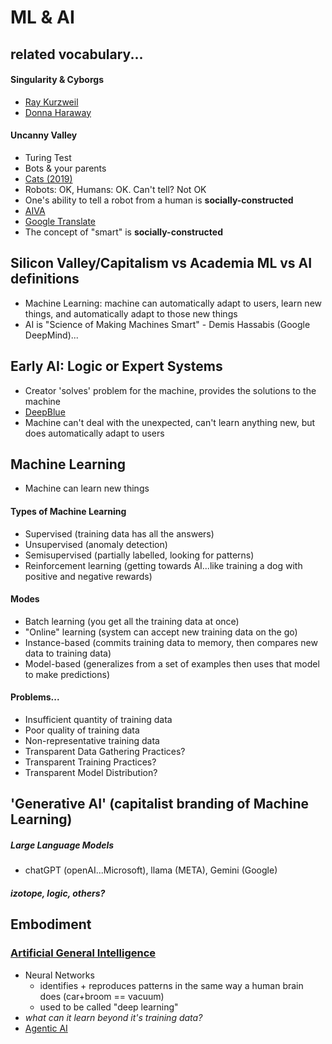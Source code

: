# ML & AI

## related vocabulary...
#### **Singularity & Cyborgs**
- [Ray Kurzweil](https://www.goodreads.com/book/show/83518.The_Singularity_is_Near)
- [Donna Haraway](https://en.wikipedia.org/wiki/A_Cyborg_Manifesto)

#### **Uncanny Valley**
- Turing Test
- Bots & your parents
- [Cats (2019)](https://www.youtube.com/watch?v=FtSd844cI7U)
- Robots: OK, Humans: OK. Can't tell? Not OK
- One's ability to tell a robot from a human is **socially-constructed**
- [AIVA](https://www.youtube.com/watch?v=6I3aKYyKl68)
- [Google Translate](https://translate.google.com/)
- The concept of "smart" is **socially-constructed**

## Silicon Valley/Capitalism vs Academia **ML vs AI** definitions
- Machine Learning: machine can automatically adapt to users, learn new things, and automatically adapt to those new things
- AI is "Science of Making Machines Smart" - Demis Hassabis (Google DeepMind)...

## Early AI: **Logic or Expert Systems**
- Creator 'solves' problem for the machine, provides the solutions to the machine
- [DeepBlue](https://en.wikipedia.org/wiki/Deep_Blue_(chess_computer))
- Machine can't deal with the unexpected, can't learn anything new, but does automatically adapt to users

## **Machine Learning**
- Machine can learn new things
  
#### Types of Machine Learning
  - Supervised (training data has all the answers)
  - Unsupervised (anomaly detection)
  - Semisupervised (partially labelled, looking for patterns)
  - Reinforcement learning (getting towards AI...like training a dog with positive and negative rewards)

#### Modes
  - Batch learning (you get all the training data at once)
  - "Online" learning (system can accept new training data on the go)
  - Instance-based (commits training data to memory, then compares new data to training data)
  - Model-based (generalizes from a set of examples then uses that model to make predictions)

#### Problems...
  - Insufficient quantity of training data
  - Poor quality of training data
  - Non-representative training data
  - Transparent Data Gathering Practices?
  - Transparent Training Practices?
  - Transparent Model Distribution?

## **'Generative AI'** (capitalist branding of Machine Learning)
##### Large Language Models 
- chatGPT (openAI...Microsoft), llama (META), Gemini (Google)
##### izotope, logic, others?

## Embodiment

### [Artificial General Intelligence](https://en.wikipedia.org/wiki/Artificial_general_intelligence)
- Neural Networks
  - identifies + reproduces patterns in the same way a human brain does (car+broom == vacuum)
  - used to be called "deep learning"
- *what can it learn beyond it's training data?*
- [Agentic AI](https://blogs.nvidia.com/blog/what-is-agentic-ai/)
